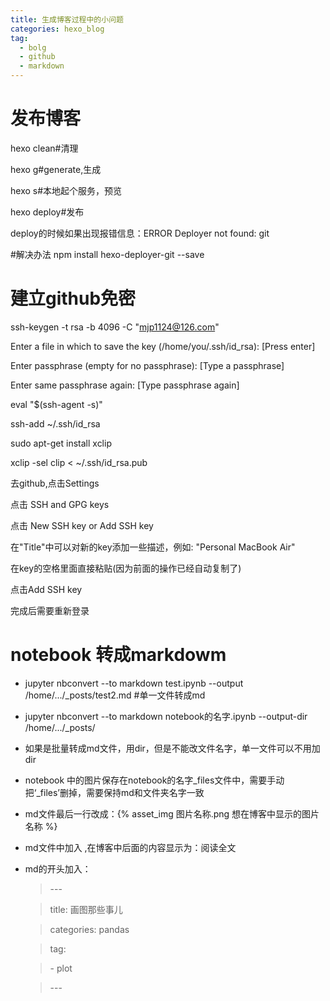 ```yaml
---
title: 生成博客过程中的小问题
categories: hexo_blog
tag: 
  - bolg
  - github
  - markdown
---
```


# 发布博客

hexo clean#清理

hexo g#generate,生成

hexo s#本地起个服务，预览

hexo deploy#发布

deploy的时候如果出现报错信息：ERROR Deployer not found: git

#解决办法
npm install hexo-deployer-git --save

<!--more-->

# 建立github免密

ssh-keygen -t rsa -b 4096 -C "mjp1124@126.com"

Enter a file in which to save the key (/home/you/.ssh/id_rsa): [Press enter]

Enter passphrase (empty for no passphrase): [Type a passphrase]

Enter same passphrase again: [Type passphrase again]

eval "$(ssh-agent -s)"

ssh-add ~/.ssh/id_rsa

sudo apt-get install xclip

xclip -sel clip < ~/.ssh/id_rsa.pub

去github,点击Settings

点击 SSH and GPG keys

点击 New SSH key or Add SSH key

在"Title"中可以对新的key添加一些描述，例如: "Personal MacBook Air"

在key的空格里面直接粘贴(因为前面的操作已经自动复制了)

点击Add SSH key

完成后需要重新登录

# notebook 转成markdowm

* jupyter nbconvert --to markdown test.ipynb --output /home/.../_posts/test2.md #单一文件转成md

* jupyter nbconvert --to markdown notebook的名字.ipynb --output-dir /home/.../_posts/ 

* 如果是批量转成md文件，用dir，但是不能改文件名字，单一文件可以不用加dir

* notebook 中的图片保存在notebook的名字_files文件中，需要手动把‘_files’删掉，需要保持md和文件夹名字一致

* md文件最后一行改成：{% asset_img 图片名称.png 想在博客中显示的图片名称 %}

* md文件中加入 <!--more-->,在博客中后面的内容显示为：阅读全文

* md的开头加入：
    > \---
    
    > title: 画图那些事儿
    
    > categories: pandas
    
    > tag: 
    
    >   \- plot
    
    >  \---
 

